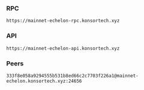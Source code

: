 ### RPC
```
https://mainnet-echelon-rpc.konsortech.xyz
```

### API
```
https://mainnet-echelon-api.konsortech.xyz
```

### Peers
```
333f8e058a9294555b531b8ed66c2c7703f226a1@mainnet-echelon.konsortech.xyz:24656
```
